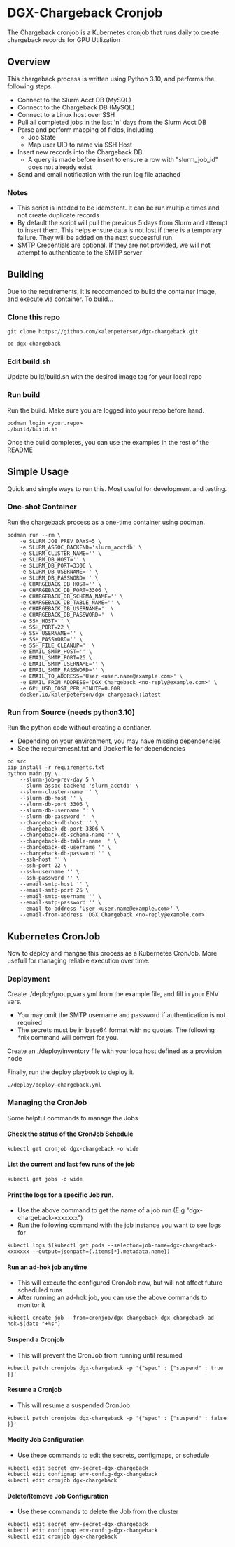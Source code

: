# DGX-Chargeback Cronjob
The Chargeback cronjob is a Kubernetes cronjob that runs daily to create chargeback records for GPU Utilization

## Overview
This chargeback process is written using Python 3.10, and performs the following steps.

  - Connect to the Slurm Acct DB (MySQL)
  - Connect to the Chargeback DB (MySQL)
  - Connect to a Linux host over SSH
  - Pull all completed jobs in the last 'n' days from the Slurm Acct DB
  - Parse and perform mapping of fields, including
    * Job State
    * Map user UID to name via SSH Host
  - Insert new records into the Chargeback DB
    * A query is made before insert to ensure a row with "slurm_job_id" does not already exist
  - Send and email notification with the run log file attached

### Notes
  * This script is inteded to be idemotent. It can be run multiple times and not create duplicate records
  * By default the script will pull the previous 5 days from Slurm and attempt to insert them. This helps ensure data is not lost if there is a temporary failure. They will be added on the next successful run.
  * SMTP Credentials are optional. If they are not provided, we will not attempt to authenticate to the SMTP server



## Building
Due to the requirements, it is reccomended to build the container image, and execute via container. To build...

### Clone this repo
```
git clone https://github.com/kalenpeterson/dgx-chargeback.git
```
```
cd dgx-chargeback
```

### Edit build.sh
Update build/build.sh with the desired image tag for your local repo

### Run build
Run the build. Make sure you are logged into your repo before hand.
```
podman login <your.repo>
./build/build.sh
```

Once the build completes, you can use the examples in the rest of the README



## Simple Usage
Quick and simple ways to run this. Most useful for development and testing.

### One-shot Container
Run the chargeback process as a one-time container using podman.
```
podman run --rm \
    -e SLURM_JOB_PREV_DAYS=5 \
    -e SLURM_ASSOC_BACKEND='slurm_acctdb' \
    -e SLURM_CLUSTER_NAME='' \
    -e SLURM_DB_HOST='' \
    -e SLURM_DB_PORT=3306 \
    -e SLURM_DB_USERNAME='' \
    -e SLURM_DB_PASSWORD='' \
    -e CHARGEBACK_DB_HOST='' \
    -e CHARGEBACK_DB_PORT=3306 \
    -e CHARGEBACK_DB_SCHEMA_NAME='' \
    -e CHARGEBACK_DB_TABLE_NAME='' \
    -e CHARGEBACK_DB_USERNAME='' \
    -e CHARGEBACK_DB_PASSWORD='' \
    -e SSH_HOST='' \
    -e SSH_PORT=22 \
    -e SSH_USERNAME='' \
    -e SSH_PASSWORD='' \
    -e SSH_FILE_CLEANUP='' \
    -e EMAIL_SMTP_HOST='' \
    -e EMAIL_SMTP_PORT=25 \
    -e EMAIL_SMTP_USERNAME='' \
    -e EMAIL_SMTP_PASSWORD='' \
    -e EMAIL_TO_ADDRESS='User <user.name@example.com>' \
    -e EMAIL_FROM_ADDRESS='DGX Chargeback <no-reply@example.com>' \
    -e GPU_USD_COST_PER_MINUTE=0.008
    docker.io/kalenpeterson/dgx-chargeback:latest
```

### Run from Source (needs python3.10)
Run the python code without creating a contianer.
  * Depending on your environment, you may have missing dependencies
  * See the requiremesnt.txt and Dockerfile for dependencies
```
cd src
pip install -r requirements.txt
python main.py \
    --slurm-job-prev-day 5 \
    --slurm-assoc-backend 'slurm_acctdb' \
    --slurm-cluster-name '' \
    --slurm-db-host '' \
    --slurm-db-port 3306 \
    --slurm-db-username '' \
    --slurm-db-password '' \
    --chargeback-db-host '' \
    --chargeback-db-port 3306 \
    --chargeback-db-schema-name '' \
    --chargeback-db-table-name '' \
    --chargeback-db-username '' \
    --chargeback-db-password '' \
    --ssh-host '' \
    --ssh-port 22 \
    --ssh-username '' \
    --ssh-password '' \
    --email-smtp-host '' \
    --email-smtp-port 25 \
    --email-smtp-username '' \
    --email-smtp-password '' \
    --email-to-address 'User <user.name@example.com>' \
    --email-from-address 'DGX Chargeback <no-reply@example.com>'
```


## Kubernetes CronJob
Now to deploy and mangae this process as a Kubernetes CronJob. More usefull for managing reliable execution over time.

### Deployment
Create ./deploy/group_vars.yml from the example file, and fill in your ENV vars.

  * You may omit the SMTP username and password if authentication is not required
  * The secrets must be in base64 format with no quotes. The following *nix command will convert for you.

Create an ./deploy/inventory file with your localhost defined as a provision node

Finally, run the deploy playbook to deploy it.
```
./deploy/deploy-chargeback.yml
```

### Managing the CronJob
Some helpful commands to manage the Jobs

#### Check the status of the CronJob Schedule
```
kubectl get cronjob dgx-chargeback -o wide
```

#### List the current and last few runs of the job
```
kubectl get jobs -o wide
```

#### Print the logs for a specific Job run.
  * Use the above command to get the name of a job run (E.g "dgx-chargeback-xxxxxxx")
  * Run the following command with the job instance you want to see logs for
```
kubectl logs $(kubectl get pods --selector=job-name=dgx-chargeback-xxxxxxx --output=jsonpath={.items[*].metadata.name})
```

#### Run an ad-hok job anytime
  * This will execute the configured CronJob now, but will not affect future scheduled runs
  * After running an ad-hok job, you can use the above commands to monitor it
```
kubectl create job --from=cronjob/dgx-chargeback dgx-chargeback-ad-hok-$(date "+%s")
```

#### Suspend a Cronjob
  * This will prevent the CronJob from running until resumed
```
kubectl patch cronjobs dgx-chargeback -p '{"spec" : {"suspend" : true }}'
```

#### Resume a Cronjob
  * This will resume a suspended CronJob
```
kubectl patch cronjobs dgx-chargeback -p '{"spec" : {"suspend" : false }}'
```

#### Modify Job Configuration
  * Use these commands to edit the secrets, configmaps, or schedule
```
kubectl edit secret env-secret-dgx-chargeback
kubectl edit configmap env-config-dgx-chargeback
kubectl edit cronjob dgx-chargeback
```

#### Delete/Remove Job Configuration
  * Use these commands to delete the Job from the cluster
```
kubectl edit secret env-secret-dgx-chargeback
kubectl edit configmap env-config-dgx-chargeback
kubectl edit cronjob dgx-chargeback
```
